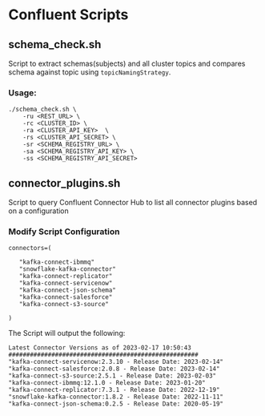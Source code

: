 # Confluent Scripts

## schema_check.sh 

Script to extract schemas(subjects) and all cluster topics and compares schema against topic using `topicNamingStrategy`.
### Usage:
```
./schema_check.sh \
    -ru <REST_URL> \
    -rc <CLUSTER_ID> \
    -ra <CLUSTER_API_KEY>  \
    -rs <CLUSTER_API_SECRET> \
    -sr <SCHEMA_REGISTRY_URL> \
    -sa <SCHEMA_REGISTRY_API_KEY> \
    -ss <SCHEMA_REGISTRY_API_SECRET>
```

## connector_plugins.sh

Script to query Confluent Connector Hub to list all connector plugins based on a configuration

### Modify Script Configuration

```
connectors=(

   "kafka-connect-ibmmq"
   "snowflake-kafka-connector"
   "kafka-connect-replicator"
   "kafka-connect-servicenow"
   "kafka-connect-json-schema"
   "kafka-connect-salesforce"
   "kafka-connect-s3-source"

)
```

The Script will output the following:
```
Latest Connector Versions as of 2023-02-17 10:50:43
#####################################################
"kafka-connect-servicenow:2.3.10 - Release Date: 2023-02-14"
"kafka-connect-salesforce:2.0.8 - Release Date: 2023-02-14"
"kafka-connect-s3-source:2.5.1 - Release Date: 2023-02-03"
"kafka-connect-ibmmq:12.1.0 - Release Date: 2023-01-20"
"kafka-connect-replicator:7.3.1 - Release Date: 2022-12-19"
"snowflake-kafka-connector:1.8.2 - Release Date: 2022-11-11"
"kafka-connect-json-schema:0.2.5 - Release Date: 2020-05-19"
 ```